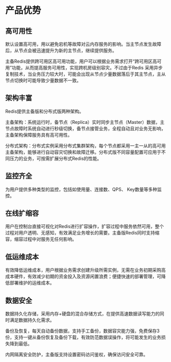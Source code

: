 # 产品优势



## 高可用性

默认设置高可用，用以避免宕机等故障对云内存服务的影响。当主节点发生故障后，从节点会被迅速提升为新的主节点，继续提供服务。

主备Redis提供跨可用区高可用功能，用户可以根据业务需求打开“跨可用区高可用”功能，从而提高服务可用性，实现跨机房级别容灾。不过由于Redis
采用异步复制技术，当业务压力较大时，可能会出现从节点少量数据落后于其主节点，主从节点切换时可能导致少量数据不一致。

## 架构丰富

Redis提供主备版和分布式版两种架构。

主备架构：系统运行时，备节点（Replica）实时同步主节点（Master）数据，主节点故障时系统自动进行秒级切换，备节点接管业务，全程自动且对业务无影响，主备架构保障服务具有高可用性。

分布式架构：分布式实例采用分布式集群架构，每个节点都采用一主一从的高可用主备架构，能够进行自动容灾切换和故障迁移。分布式版不同容量配置可应用于不同压力的业务，可按需扩展分布式Redis的性能。

## 监控齐全

为用户提供多种类型的监控，包括如使用量、连接数、QPS、 Key数量等多种监控。

## 在线扩缩容

用户在控制台直接可视化对Redis进行扩容操作，扩容过程中服务依然可用，整个过程对用户透明、无感知，有效满足业务增长的需要。主备版Redis同时支持缩容，缩容过程中对服务无任何影响。

## 低运维成本

有效降低运维成本，用户根据业务需求创建升级所需实例，无需在业务初期采购高成本硬件，有效减少初期的资金投入及资源闲置浪费；便捷快速的部署管理，可降低部署维护的运维成本。

## 数据安全

数据持久化存储，采用内存+硬盘的混合存储方式，在提供高速数据读写能力的同时满足数据持久化需求。

备份及恢复，每天自动备份数据，支持手工备份，数据容灾能力强，免费保存3份，支持一键从备份恢复及备份下载，有效防范数据误操作，将可能发生的业务损失降到最低。

内网隔离安全防护，主备版支持设置密码访问鉴权，确保访问安全可靠。
